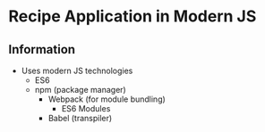 # Recipe Application in Modern JS

## Information

- Uses modern JS technologies
  - ES6
  - npm (package manager)
    - Webpack (for module bundling)
      - ES6 Modules
    - Babel (transpiler)

